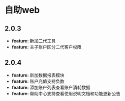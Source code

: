 # 自助web


## 2.0.3
- **feature:** 新加二代工具
- **feature:** 主子账户区分二代客户权限


## 2.0.4
- **feature:** 新加数据报表模块
- **feature:** 账户充值支持负数
- **feature:** 添加账户列表查看账户消耗数据
- **feature:** 帮助中心支持查看使用说明文档和功能更新公告